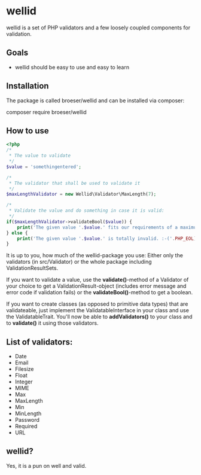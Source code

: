 # wellid

wellid is a set of PHP validators and a few loosely coupled components for validation.


## Goals

- wellid should be easy to use and easy to learn

## Installation

The package is called broeser/wellid and can be installed via composer:

composer require broeser/wellid

## How to use

```PHP
<?php
/*
 * The value to validate
 */
$value = 'somethingentered';

/*
 * The validator that shall be used to validate it
 */
$maxLengthValidator = new Wellid\Validator\MaxLength(7);

/*
 * Validate the value and do something in case it is valid:
 */
if($maxLengthValidator->validateBool($value)) {
    print('The given value '.$value.' fits our requirements of a maximum length of 7 characters! YAY!'.PHP_EOL);
} else {
    print('The given value '.$value.' is totally invalid. :-('.PHP_EOL);
}
```

It is up to you, how much of the wellid-package you use: Either only the validators
  (in src/Validator) or the whole package including ValidationResultSets.

If you want to validate a value, use the **validate()**-method of a Validator of
your choice to get a ValidationResult-object (includes error message and error
code if validation fails) or the **validateBool()**-method to get a boolean.

If you want to create classes (as opposed to primitive data types) that are validateable,
just implement the ValidatableInterface in your class and use the ValidatableTrait. You'll
now be able to **addValidators()** to your class and to **validate()** it using those
validators.

## List of validators:

- Date
- Email
- Filesize
- Float
- Integer
- MIME
- Max
- MaxLength
- Min
- MinLength
- Password
- Required
- URL

## wellid?

Yes, it is a pun on well and valid.
